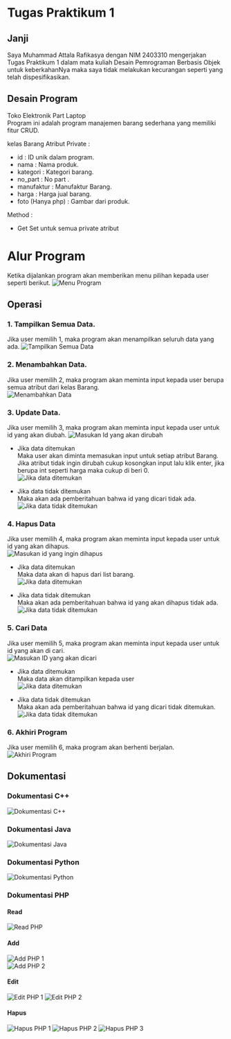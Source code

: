 # Tugas Praktikum 1
## Janji
Saya Muhammad Attala Rafikasya dengan NIM 2403310 mengerjakan Tugas Praktikum 1 dalam mata kuliah Desain Pemrograman Berbasis Objek untuk keberkahanNya maka saya tidak melakukan kecurangan seperti yang telah dispesifikasikan.

## Desain Program
Toko Elektronik Part Laptop  
Program ini adalah program manajemen barang sederhana yang memiliki fitur CRUD.

kelas Barang
Atribut Private :
- id : ID unik dalam program.
- nama : Nama produk.
- kategori : Kategori barang.
- no_part : No part .
- manufaktur : Manufaktur Barang.
- harga : Harga jual barang.
- foto (Hanya php) : Gambar dari produk.

Method :
- Get Set untuk semua private atribut

# Alur Program
Ketika dijalankan program akan memberikan menu pilihan kepada user seperti berikut.
![Menu Program](Dokumentasi/001.png)

## Operasi  
### 1. Tampilkan Semua Data.
Jika user memilih 1, maka program akan menampilkan seluruh data yang ada.
![Tampilkan Semua Data](Dokumentasi/002.png)

### 2. Menambahkan Data.
Jika user memilih 2, maka program akan meminta input kepada user berupa semua atribut dari kelas Barang.  
![Menambahkan Data](Dokumentasi/003.png)

### 3. Update Data.
Jika user memilih 3, maka program akan meminta input kepada user untuk id yang akan diubah.
![Masukan Id yang akan dirubah](Dokumentasi/004.png)

- Jika data ditemukan  
Maka user akan diminta memasukan input untuk setiap atribut Barang. Jika atribut tidak ingin dirubah cukup kosongkan input lalu klik enter, jika berupa int seperti harga maka cukup di beri 0.  
![Jika data ditemukan](Dokumentasi/005.png)

- Jika data tidak ditemukan  
Maka akan ada pemberitahuan bahwa id yang dicari tidak ada.  
![Jika data tidak ditemukan](Dokumentasi/006.png)

### 4. Hapus Data
Jika user memilih 4, maka program akan meminta input kepada user untuk id yang akan dihapus.  
![Masukan id yang ingin dihapus](Dokumentasi/007.png)

- Jika data ditemukan  
Maka data akan di hapus dari list barang.  
![Jika data ditemukan](Dokumentasi/008.png)

- Jika data tidak ditemukan  
Maka akan ada pemberitahuan bahwa id yang akan dihapus tidak ada.  
![Jika data tidak ditemukan](Dokumentasi/009.png)

### 5. Cari Data
Jika user memilih 5, maka program akan meminta input kepada user untuk id yang akan di cari.  
![Masukan ID yang akan dicari](Dokumentasi/010.png)

- Jika data ditemukan  
Maka data akan ditampilkan kepada user  
![Jika data ditemukan](Dokumentasi/011.png)

- Jika data tidak ditemukan  
Maka akan ada pemberitahuan bahwa id yang dicari tidak ditemukan.  
![Jika data tidak ditemukan](Dokumentasi/012.png)

### 6. Akhiri Program
Jika user memilih 6, maka program akan berhenti berjalan.  
![Akhiri Program](Dokumentasi/013.png)

## Dokumentasi
### Dokumentasi C++
![Dokumentasi C++](Dokumentasi/014.png)

### Dokumentasi Java
![Dokumentasi Java](Dokumentasi/015.png)

### Dokumentasi Python
![Dokumentasi Python](Dokumentasi/016.png)

### Dokumentasi PHP
#### Read  
![Read PHP](Dokumentasi/017.png)
#### Add  
![Add PHP 1](Dokumentasi/018.png)  
![Add PHP 2](Dokumentasi/019.png)
#### Edit
![Edit PHP 1](Dokumentasi/020.png)
![Edit PHP 2](Dokumentasi/021.png)
#### Hapus
![Hapus PHP 1](Dokumentasi/022.png)
![Hapus PHP 2](Dokumentasi/023.png)
![Hapus PHP 3](Dokumentasi/024.png)